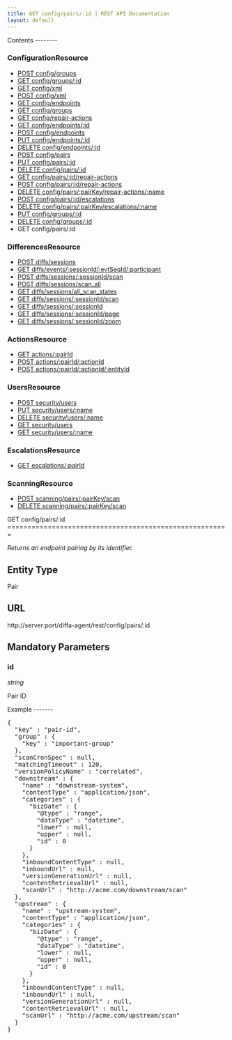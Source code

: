 ```yaml
---
title: GET config/pairs/:id | REST API Documentation
layout: default
---
```


<div id="menu" markdown="1">
Contents
--------

### ConfigurationResource

* [POST config/groups](/doc/rest/config/post/groups)
* [GET config/groups/:id](/doc/rest/config/get/groups/p_id)
* [GET config/xml](/doc/rest/config/get/xml)
* [POST config/xml](/doc/rest/config/post/xml)
* [GET config/endpoints](/doc/rest/config/get/endpoints)
* [GET config/groups](/doc/rest/config/get/groups)
* [GET config/repair-actions](/doc/rest/config/get/repair-actions)
* [GET config/endpoints/:id](/doc/rest/config/get/endpoints/p_id)
* [POST config/endpoints](/doc/rest/config/post/endpoints)
* [PUT config/endpoints/:id](/doc/rest/config/put/endpoints/p_id)
* [DELETE config/endpoints/:id](/doc/rest/config/delete/endpoints/p_id)
* [POST config/pairs](/doc/rest/config/post/pairs)
* [PUT config/pairs/:id](/doc/rest/config/put/pairs/p_id)
* [DELETE config/pairs/:id](/doc/rest/config/delete/pairs/p_id)
* [GET config/pairs/:id/repair-actions](/doc/rest/config/get/pairs/p_id/repair-actions)
* [POST config/pairs/:id/repair-actions](/doc/rest/config/post/pairs/p_id/repair-actions)
* [DELETE config/pairs/:pairKey/repair-actions/:name](/doc/rest/config/delete/pairs/p_pairKey/repair-actions/p_name)
* [POST config/pairs/:id/escalations](/doc/rest/config/post/pairs/p_id/escalations)
* [DELETE config/pairs/:pairKey/escalations/:name](/doc/rest/config/delete/pairs/p_pairKey/escalations/p_name)
* [PUT config/groups/:id](/doc/rest/config/put/groups/p_id)
* [DELETE config/groups/:id](/doc/rest/config/delete/groups/p_id)
* GET config/pairs/:id

### DifferencesResource

* [POST diffs/sessions](/doc/rest/diffs/post/sessions)
* [GET diffs/events/:sessionId/:evtSeqId/:participant](/doc/rest/diffs/get/events/p_sessionId/p_evtSeqId/p_participant)
* [POST diffs/sessions/:sessionId/scan](/doc/rest/diffs/post/sessions/p_sessionId/scan)
* [POST diffs/sessions/scan_all](/doc/rest/diffs/post/sessions/scan_all)
* [GET diffs/sessions/all_scan_states](/doc/rest/diffs/get/sessions/all_scan_states)
* [GET diffs/sessions/:sessionId/scan](/doc/rest/diffs/get/sessions/p_sessionId/scan)
* [GET diffs/sessions/:sessionId](/doc/rest/diffs/get/sessions/p_sessionId)
* [GET diffs/sessions/:sessionId/page](/doc/rest/diffs/get/sessions/p_sessionId/page)
* [GET diffs/sessions/:sessionId/zoom](/doc/rest/diffs/get/sessions/p_sessionId/zoom)

### ActionsResource

* [GET actions/:pairId](/doc/rest/actions/get/p_pairId)
* [POST actions/:pairId/:actionId](/doc/rest/actions/post/p_pairId/p_actionId)
* [POST actions/:pairId/:actionId/:entityId](/doc/rest/actions/post/p_pairId/p_actionId/p_entityId)

### UsersResource

* [POST security/users](/doc/rest/security/post/users)
* [PUT security/users/:name](/doc/rest/security/put/users/p_name)
* [DELETE security/users/:name](/doc/rest/security/delete/users/p_name)
* [GET security/users](/doc/rest/security/get/users)
* [GET security/users/:name](/doc/rest/security/get/users/p_name)

### EscalationsResource

* [GET escalations/:pairId](/doc/rest/escalations/get/p_pairId)

### ScanningResource

* [POST scanning/pairs/:pairKey/scan](/doc/rest/scanning/post/pairs/p_pairKey/scan)
* [DELETE scanning/pairs/:pairKey/scan](/doc/rest/scanning/delete/pairs/p_pairKey/scan)


</div>

<div id="resources" markdown="1">
GET config/pairs/:id
=======================================================

<em>Returns an endpoint pairing by its identifier.</em>

Entity Type
-----------
Pair

URL
---
http://server:port/diffa-agent/rest/config/pairs/:id

 
Mandatory Parameters
--------------------

### id

*string*

Pair ID

Example
-------</div>
<div id="example">
<pre class="brush: js">{
  "key" : "pair-id",
  "group" : {
    "key" : "important-group"
  },
  "scanCronSpec" : null,
  "matchingTimeout" : 120,
  "versionPolicyName" : "correlated",
  "downstream" : {
    "name" : "downstream-system",
    "contentType" : "application/json",
    "categories" : {
      "bizDate" : {
        "@type" : "range",
        "dataType" : "datetime",
        "lower" : null,
        "upper" : null,
        "id" : 0
      }
    },
    "inboundContentType" : null,
    "inboundUrl" : null,
    "versionGenerationUrl" : null,
    "contentRetrievalUrl" : null,
    "scanUrl" : "http://acme.com/downstream/scan"
  },
  "upstream" : {
    "name" : "upstream-system",
    "contentType" : "application/json",
    "categories" : {
      "bizDate" : {
        "@type" : "range",
        "dataType" : "datetime",
        "lower" : null,
        "upper" : null,
        "id" : 0
      }
    },
    "inboundContentType" : null,
    "inboundUrl" : null,
    "versionGenerationUrl" : null,
    "contentRetrievalUrl" : null,
    "scanUrl" : "http://acme.com/upstream/scan"
  }
}</pre>
</div>